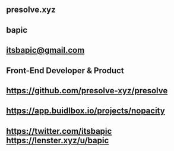 ## presolve.xyz

## bapic

## itsbapic@gmail.com

## Front-End Developer & Product

## https://github.com/presolve-xyz/presolve

## https://app.buidlbox.io/projects/nopacity

## https://twitter.com/itsbapic https://lenster.xyz/u/bapic
